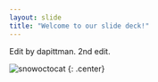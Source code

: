 ```yaml
---
layout: slide
title: "Welcome to our slide deck!"
---
```


Edit by dapittman. 2nd edit.

![snowoctocat](https://octodex.github.com/images/snowoctocat.png)
{: .center}
